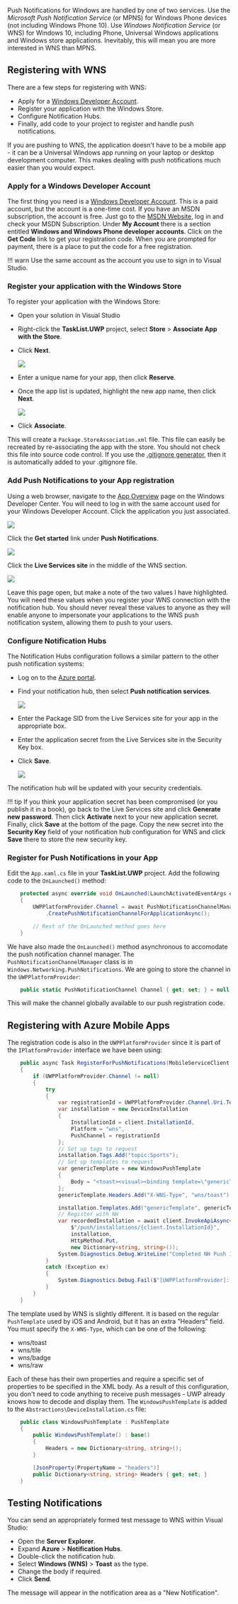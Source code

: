 Push Notifications for Windows are handled by one of two services. Use the _Microsoft Push Notification Service_ (or MPNS) for Windows Phone devices (not including Windows Phone 10).  Use _Windows Notification Service_ (or WNS) for Windows 10, including Phone, Universal Windows applications and Windows store applications.  Inevitably, this will mean you are more interested in WNS than MPNS.

## Registering with WNS

There are a few steps for registering with WNS:

* Apply for a [Windows Developer Account][1].
* Register your application with the Windows Store.
* Configure Notification Hubs.
* Finally, add code to your project to register and handle push notifications.

If you are pushing to WNS, the application doesn't have to be a mobile app - it can be a Universal Windows app running on your laptop or desktop development computer.  This makes dealing with push notifications much easier than you would expect.

### Apply for a Windows Developer Account

The first thing you need is a [Windows Developer Account][1].  This is a paid account, but the account is a one-time cost.  If you have an MSDN subscription, the account is free.  Just go to the [MSDN Website][4], log in and check your MSDN Subscription.  Under **My Account** there is a section entitled **Windows and Windows Phone developer accounts**.  Click on the **Get Code** link to get your registration code.  When you are prompted for payment, there is a place to put the code for a free
registration.

!!! warn
    Use the same account as the account you use to sign in to Visual Studio.

### Register your application with the Windows Store

To register your application with the Windows Store:

* Open your solution in Visual Studio
* Right-click the **TaskList.UWP** project, select **Store** > **Associate App with the Store**.
* Click **Next**.

    ![][img1]

* Enter a unique name for your app, then click **Reserve**.
* Once the app list is updated, highlight the new app name, then click **Next**.

    ![][img2]

* Click **Associate**.

This will create a `Package.StoreAssociation.xml` file.  This file can easily be recreated by re-associating the app with the store.  You should not check this file into source code control.  If you use the [.gitignore generator][2], then it is automatically added to your .gitignore file.

### Add Push Notifications to your App registration

Using a web browser, navigate to the [App Overview][3] page on the Windows Developer Center.  You will need to log in with the same account used for your Windows Developer Account.  Click the application you just associated.

![][img3]

Click the **Get started** link under **Push Notifications**.

![][img4]

Click the **Live Services site** in the middle of the WNS section.

![][img5]

Leave this page open, but make a note of the two values I have highlighted.  You will need these values when you register your WNS connection with the notification hub.  You should never reveal these values to anyone as they will enable anyone to impersonate your applications to the WNS push notification system, allowing them to push to your users.

### Configure Notification Hubs

The Notification Hubs configuration follows a similar pattern to the other push notification systems:

* Log on to the [Azure portal].
* Find your notification hub, then select **Push notification services**.

    ![][img6]

* Enter the Package SID from the Live Services site for your app in the appropriate box.
* Enter the application secret from the Live Services site in the Security Key box.
* Click **Save**.

    ![][img7]

The notification hub will be updated with your security credentials.

!!! tip
    If you think your application secret has been compromised (or you publish it in a book), go back to the Live Services site and click **Generate new password**.  Then click **Activate** next to your new application secret. Finally, click **Save** at the bottom of the page. Copy the new secret into the **Security Key** field of your notification hub configuration for WNS and click **Save** there to store the new security key.

### Register for Push Notifications in your App

Edit the `App.xaml.cs` file in your **TaskList.UWP** project.  Add the following code to the `OnLaunched()` method:

```csharp
    protected async override void OnLaunched(LaunchActivatedEventArgs e)
    {
        UWPPlatformProvider.Channel = await PushNotificationChannelManager
            .CreatePushNotificationChannelForApplicationAsync();

        // Rest of the OnLaunched method goes here
    }
```

We have also made the `OnLaunched()` method asynchronous to accomodate the push notification channel manager.  The `PushNotificationChannelManager` class is in `Windows.Networking.PushNotifications`.  We are going to store the channel in the `UWPPlatformProvider`:

```csharp
    public static PushNotificationChannel Channel { get; set; } = null;
```

This will make the channel globally available to our push registration code.

## Registering with Azure Mobile Apps
The registration code is also in the `UWPPlatformProvider` since it is part of the `IPlatformProvider` interface we have been using:

```csharp
    public async Task RegisterForPushNotifications(MobileServiceClient client)
    {
        if (UWPPlatformProvider.Channel != null)
        {
            try
            {
                var registrationId = UWPPlatformProvider.Channel.Uri.ToString();
                var installation = new DeviceInstallation
                {
                    InstallationId = client.InstallationId,
                    Platform = "wns",
                    PushChannel = registrationId
                };
                // Set up tags to request
                installation.Tags.Add("topic:Sports");
                // Set up templates to request
                var genericTemplate = new WindowsPushTemplate
                {
                    Body = "<toast><visual><binding template=\"genericTemplate\"><text id=\"1\">$(messageParam)</text></binding></visual></toast>"
                };
                genericTemplate.Headers.Add("X-WNS-Type", "wns/toast");

                installation.Templates.Add("genericTemplate", genericTemplate);
                // Register with NH
                var recordedInstallation = await client.InvokeApiAsync<DeviceInstallation, DeviceInstallation>(
                    $"/push/installations/{client.InstallationId}",
                    installation,
                    HttpMethod.Put,
                    new Dictionary<string, string>());
                System.Diagnostics.Debug.WriteLine("Completed NH Push Installation");
            }
            catch (Exception ex)
            {
                System.Diagnostics.Debug.Fail($"[UWPPlatformProvider]: Could not register with NH: {ex.Message}");
            }
        }
    }
```

The template used by WNS is slightly different.  It is based on the regular `PushTemplate` used by iOS and Android, but it has an extra "Headers" field.  You must specify the `X-WNS-Type`, which can be one of the following:

* wns/toast
* wns/tile
* wns/badge
* wns/raw

Each of these has their own properties and require a specific set of properties to be specified in the XML body.  As a result of this configuration, you don't need to code anything to receive push messages - UWP already knows how to decode and display them.  The `WindowsPushTemplate` is added to the `Abstractions\DeviceInstallation.cs` file:

```csharp
    public class WindowsPushTemplate : PushTemplate
    {
        public WindowsPushTemplate() : base()
        {
            Headers = new Dictionary<string, string>();
        }

        [JsonProperty(PropertyName = "headers")]
        public Dictionary<string, string> Headers { get; set; }
    }
```

## Testing Notifications

You can send an appropriately formed test message to WNS within Visual Studio:

* Open the **Server Explorer**.
* Expand **Azure** > **Notification Hubs**.
* Double-click the notification hub.
* Select **Windows (WNS)** > **Toast** as the type.
* Change the body if required.
* Click **Send**.

The message will appear in the notification area as a "New Notification".

<!-- Images -->
[img1]: ./img/push-wns-1.PNG
[img2]: ./img/push-wns-2.PNG
[img3]: ./img/push-wns-3.PNG
[img4]: ./img/push-wns-4.PNG
[img5]: ./img/push-wns-5.PNG
[img6]: ./img/push-wns-6.PNG
[img7]: ./img/push-wns-7.PNG

<!-- URLs -->
[1]: https://dev.windows.com/en-us/overview
[2]: https://www.gitignore.io/
[3]: https://developer.microsoft.com/en-us/dashboard/apps/overview
[4]: https://msdn.microsoft.com/en-us/default.aspx
[Azure portal]: https://portal.azure.com

